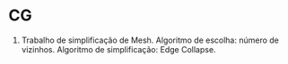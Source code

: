 # CG
1. Trabalho de simplificação de Mesh. Algoritmo de escolha: número de vizinhos. Algoritmo de simplificação: Edge Collapse.
